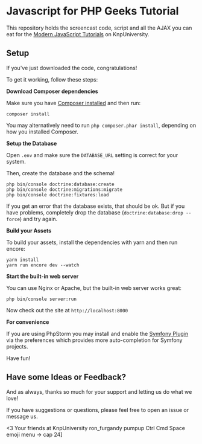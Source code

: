Javascript for PHP Geeks Tutorial
=================================

This repository holds the screencast code, script and all the AJAX
you can eat for the [Modern JavaScript Tutorials](http://knpuniversity.com/tracks/javascript#modern-javascript)
on KnpUniversity.

## Setup

If you've just downloaded the code, congratulations!

To get it working, follow these steps:

**Download Composer dependencies**

Make sure you have [Composer installed](https://getcomposer.org/download/)
and then run:

```
composer install
```

You may alternatively need to run `php composer.phar install`, depending
on how you installed Composer.

**Setup the Database**

Open `.env` and make sure the `DATABASE_URL` setting is
correct for your system.

Then, create the database and the schema!

```
php bin/console doctrine:database:create
php bin/console doctrine:migrations:migrate
php bin/console doctrine:fixtures:load
```

If you get an error that the database exists, that should
be ok. But if you have problems, completely drop the
database (`doctrine:database:drop --force`) and try again.

**Build your Assets**

To build your assets, install the dependencies with yarn and then
run encore:

```
yarn install
yarn run encore dev --watch
```

**Start the built-in web server**

You can use Nginx or Apache, but the built-in web server works
great:

```
php bin/console server:run
```

Now check out the site at `http://localhost:8000`

**For convenience**

If you are using PhpStorm you may install and enable
the [Symfony Plugin](https://plugins.jetbrains.com/idea/plugin/7219-symfony-plugin)
via the preferences which provides more auto-completion for Symfony projects.  

Have fun!

## Have some Ideas or Feedback?

And as always, thanks so much for your support and letting us do what
we love!

If you have suggestions or questions, please feel free to
open an issue or message us.

<3 Your friends at KnpUniversity
ron_furgandy pumpup
Ctrl Cmd Space emoji menu
-> cap 24]
